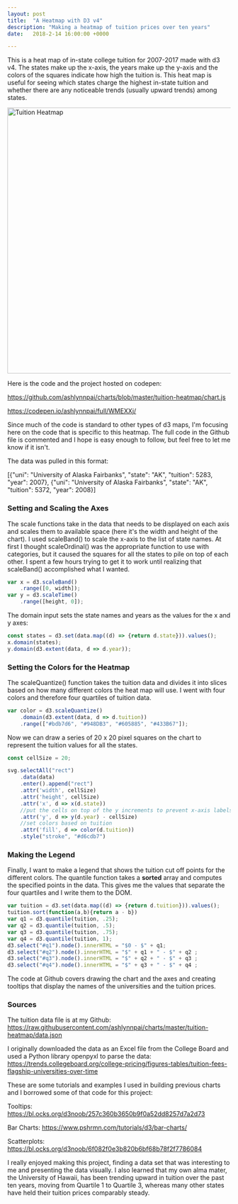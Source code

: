 ```yaml
---
layout: post
title:  "A Heatmap with D3 v4"
description: "Making a heatmap of tuition prices over ten years"
date:   2018-2-14 16:00:00 +0000

---
```


This is a heat map of in-state college tuition for 2007-2017 made with d3 v4. The states make up the x-axis, the years make up the y-axis and the colors of the squares indicate how high the tuition is. This heat map is useful for seeing which states charge the highest in-state tuition and whether there are any noticeable trends (usually upward trends) among states.

<img src="https://www.ashlynnpai.com/assets/tuition_heatmap.png" width="600" alt="Tuition Heatmap" class="img-center" />

Here is the code and the project hosted on codepen:

<https://github.com/ashlynnpai/charts/blob/master/tuition-heatmap/chart.js>

<https://codepen.io/ashlynnpai/full/WMEXXj/>

Since much of the code is standard to other types of d3 maps, I'm focusing here on the code that is specific to this heatmap. The full code in the Github file is commented and I hope is easy enough to follow, but feel free to let me know if it isn't. 


The data was pulled in this format:

[{"uni": "University of Alaska Fairbanks", "state": "AK", "tuition": 5283, "year": 2007}, {"uni": "University of Alaska Fairbanks", "state": "AK", "tuition": 5372, "year": 2008}]

### Setting and Scaling the Axes

The scale functions take in the data that needs to be displayed on each axis and scales them to available space (here it's the width and height of the chart). I used scaleBand() to scale the x-axis to the list of state names. At first I thought scaleOrdinal() was the appropriate function to use with categories, but it caused the squares for all the states to pile on top of each other. I spent a few hours trying to get it to work until realizing that scaleBand() accomplished what I wanted.  

~~~ javascript
var x = d3.scaleBand()
    .range([0, width]);
var y = d3.scaleTime()
    .range([height, 0]);
~~~

The domain input sets the state names and years as the values for the x and y axes:

~~~ javascript
const states = d3.set(data.map((d) => {return d.state})).values();
x.domain(states);
y.domain(d3.extent(data, d => d.year));
~~~

### Setting the Colors for the Heatmap

The scaleQuantize() function takes the tuition data and divides it into slices based on how many different colors the heat map will use. I went with four colors and therefore four quartiles of tuition data.

~~~ javascript
var color = d3.scaleQuantize()
    .domain(d3.extent(data, d => d.tuition))
    .range(["#bdb7d6", "#948DB3", "#605885", "#433B67"]);
~~~

Now we can draw a series of 20 x 20 pixel squares on the chart to represent the tuition values for all the states.

~~~ javascript
const cellSize = 20;

svg.selectAll("rect")
    .data(data)
    .enter().append("rect")
    .attr('width', cellSize)
    .attr('height', cellSize)
    .attr('x', d => x(d.state))
    //put the cells on top of the y increments to prevent x-axis labels overlapping
    .attr('y', d => y(d.year) - cellSize)
    //set colors based on tuition
    .attr('fill', d => color(d.tuition))
    .style("stroke", "#d6cdb7")
~~~

### Making the Legend

Finally, I want to make a legend that shows the tuition cut off points for the different colors. The quantile function takes a <b>sorted</b> array and computes the specified points in the data. This gives me the values that separate the four quartiles and I write them to the DOM.

~~~ javascript
var tuition = d3.set(data.map((d) => {return d.tuition})).values();
tuition.sort(function(a,b){return a - b})
var q1 = d3.quantile(tuition, .25);
var q2 = d3.quantile(tuition, .5);
var q3 = d3.quantile(tuition, .75);
var q4 = d3.quantile(tuition, 1);
d3.select("#q1").node().innerHTML = "$0 - $" + q1;
d3.select("#q2").node().innerHTML = "$" + q1 + " - $" + q2 ;
d3.select("#q3").node().innerHTML = "$" + q2 + " - $" + q3 ;
d3.select("#q4").node().innerHTML = "$" + q3 + " - $" + q4 ;
~~~

The code at Github covers drawing the chart and the axes and creating tooltips that display the names of the universities and the tuition prices.

### Sources

The tuition data file is at my Github: 
<https://raw.githubusercontent.com/ashlynnpai/charts/master/tuition-heatmap/data.json>

I originally downloaded the data as an Excel file from the College Board and used a Python library openpyxl to parse the data:
<https://trends.collegeboard.org/college-pricing/figures-tables/tuition-fees-flagship-universities-over-time>

These are some tutorials and examples I used in building previous charts and I borrowed some of that code for this project:

Tooltips: <https://bl.ocks.org/d3noob/257c360b3650b9f0a52dd8257d7a2d73> 

Bar Charts: <https://www.pshrmn.com/tutorials/d3/bar-charts/>

Scatterplots: <https://bl.ocks.org/d3noob/6f082f0e3b820b6bf68b78f2f7786084> 

I really enjoyed making this project, finding a data set that was interesting to me and presenting the data visually. I also learned that my own alma mater, the University of Hawaii, has been trending upward in tuition over the past ten years, moving from Quartile 1 to Quartile 3, whereas many other states have held their tuition prices comparably steady.
